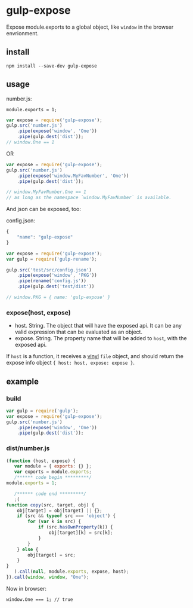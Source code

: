 # gulp-expose
Expose module.exports to a global object, like `window` in the browser envrionment.

## install
```
npm install --save-dev gulp-expose
```
## usage

number.js:

```
module.exports = 1;
```

```javascript
var expose = require('gulp-expose');
gulp.src('number.js')
    .pipe(expose('window', 'One'))
    .pipe(gulp.dest('dist'));
// window.One == 1
```

OR

```javascript
var expose = require('gulp-expose');
gulp.src('number.js')
    .pipe(expose('window.MyFavNumber', 'One'))
    .pipe(gulp.dest('dist'));

// window.MyFavNumber.One == 1
// as long as the namespace `window.MyFavNumber` is available.
```

And json can be exposed, too:

config.json:

```js
{
    "name": "gulp-expose"
}
```

```js
var expose = require('gulp-expose');
var gulp = require('gulp-rename');

gulp.src('test/src/config.json')
    .pipe(expose('window', 'PKG'))
    .pipe(rename('config.js'))
    .pipe(gulp.dest('test/dist'))

// window.PKG = { name: 'gulp-expose' }
```

### expose(host, expose)

* host. String. The object that will have the exposed api. It can be any valid expression that can be evaluated as an object.
* expose. String. The property name that will be added to `host`, with the exposed api.

If `host` is a function, it receives a [vinyl](https://github.com/wearefractal/vinyl) `file` object, and should return the expose info object `{ host: host, expose: expose }`.

## example

### build

```javascript
var gulp = require('gulp');
var expose = require('gulp-expose');
gulp.src('number.js')
    .pipe(expose('window', 'One'))
    .pipe(gulp.dest('dist'));
```

### dist/number.js

```javascript
(function (host, expose) {
   var module = { exports: {} };
   var exports = module.exports;
   /****** code begin *********/
module.exports = 1;

   /****** code end *********/
   ;(
function copy(src, target, obj) {
    obj[target] = obj[target] || {};
    if (src && typeof src === 'object') {
        for (var k in src) {
            if (src.hasOwnProperty(k)) {
                obj[target][k] = src[k];
            }
        }
    } else {
        obj[target] = src;
    }
}
   ).call(null, module.exports, expose, host);
}).call(window, window, "One");
```

Now in browser:

```
window.One === 1; // true
```

